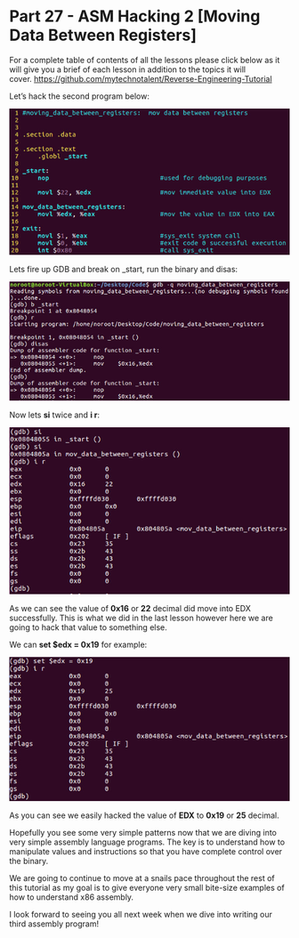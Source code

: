 # Part 27 - ASM Hacking 2 \[Moving Data Between Registers\]

For a complete table of contents of all the lessons please click below as it will give you a brief of each lesson in addition to the topics it will cover.&nbsp;https://github.com/mytechnotalent/Reverse-Engineering-Tutorial

Let’s hack the second program below:

<div class="slate-resizable-image-embed slate-image-embed__resize-full-width"><img src="imgs/763542256.jpg"/></div>

Lets fire up GDB and break on \_start, run the binary and disas:

<div class="slate-resizable-image-embed slate-image-embed__resize-full-width"><img src="imgs/693357272.jpg"/></div>

Now lets __si__ twice and __i r__:

<div class="slate-resizable-image-embed slate-image-embed__resize-full-width"><img src="imgs/13883869.jpg"/></div>

As we can see the value of __0x16__ or __22__ decimal did move into EDX successfully. This is what we did in the last lesson however here we are going to hack that value to something else.

We can __set $edx = 0x19__ for example:

<div class="slate-resizable-image-embed slate-image-embed__resize-full-width"><img src="imgs/460753547.jpg"/></div>

As you can see we easily hacked the value of __EDX__ to __0x19__ or __25__ decimal.

Hopefully you see some very simple patterns now that we are diving into very simple assembly language programs. The key is to understand how to manipulate values and instructions so that you have complete control over the binary.

We are going to continue to move at a snails pace throughout the rest of this tutorial as my goal is to give everyone very small bite-size examples of how to understand x86 assembly.

I look forward to seeing you all next week when we dive into writing our third assembly program!